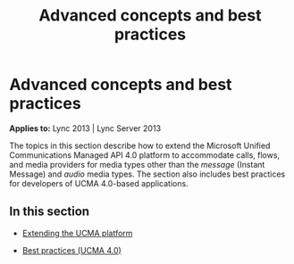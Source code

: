 ﻿---
title: Advanced concepts and best practices
TOCTitle: Advanced concepts and best practices
ms:assetid: 19c1416f-fa55-4ccc-a0fb-42519abb16a1
ms:mtpsurl: https://msdn.microsoft.com/library/Dn466079(v=office.15)
ms:contentKeyID: 57103181
ms.date: 07/25/2014
mtps_version: v=office.15
---

# Advanced concepts and best practices


**Applies to:** Lync 2013 | Lync Server 2013

The topics in this section describe how to extend the Microsoft Unified Communications Managed API 4.0 platform to accommodate calls, flows, and media providers for media types other than the *message* (Instant Message) and *audio* media types. The section also includes best practices for developers of UCMA 4.0-based applications.

## In this section

  - [Extending the UCMA platform](extending-the-ucma-platform.md)

  - [Best practices (UCMA 4.0)](best-practices-ucma-4-0.md)

